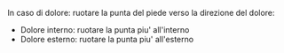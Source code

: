 In caso di dolore: ruotare la punta del piede verso la direzione del dolore:

- Dolore interno: ruotare la punta piu' all'interno
- Dolore esterno: ruotare la punta piu' all'esterno